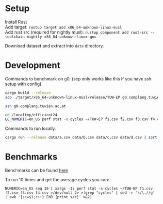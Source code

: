 # Setup

[Install Rust](https://www.rust-lang.org/tools/install)  
Add target: `rustup target add x86_64-unknown-linux-musl`  
Add rust src (required for nightly musl): `rustup component add rust-src --toolchain nightly-x86_64-unknown-linux-gnu`

Download dataset and extract into `data` directory.

# Development

Commands to benchmark on g0. (scp only works like this if you have ssh setup with config)

```sh
cargo build --release
scp ./target/x86_64-unknown-linux-musl/release/TUW-EP g0.complang.tuwien.ac.at:~

ssh g0.complang.tuwien.ac.at

cd /localtmp/efficient24
LC_NUMERIC=en_US perf stat -e cycles ~/TUW-EP f1.csv f2.csv f3.csv f4.csv|cat >/dev/null
```

Commands to run locally.

```sh
cargo run --release data/a.csv data/b.csv data/c.csv data/d.csv | sort | diff - data/abcd.csv
```

# Benchmarks

Benchmarks can be found [here](stats.md)

To run 10 times and get the average cycles you can:

```
NUMERIC=en_US seq 10 | xargs -Iz perf stat -e cycles ~/TUW-EP f1.csv f2.csv f3.csv f4.csv >/dev/null 2> >(grep "cycles" | sed -r 's/\.//g' | awk '{s+=$1;c++} END {print s/c}' >&2)
```